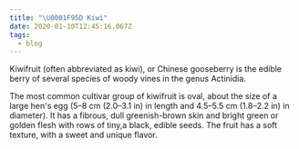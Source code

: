 ```yaml
---
title: "\U0001F95D Kiwi"
date: 2020-01-10T12:45:16.067Z
tags:
  - blog
---
```

Kiwifruit (often abbreviated as kiwi), or Chinese gooseberry is the edible
berry of several species of woody vines in the genus Actinidia.

The most common cultivar group of kiwifruit is oval, about the size of a large
hen's egg (5–8 cm (2.0–3.1 in) in length and 4.5–5.5 cm (1.8–2.2 in) in
diameter). It has a fibrous, dull greenish-brown skin and bright green or
golden flesh with rows of tiny,a black, edible seeds. The fruit has a soft
texture, with a sweet and unique flavor.
